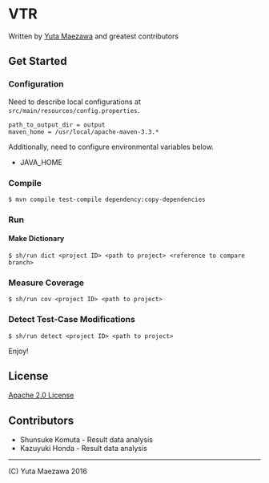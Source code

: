 # VTR
Written by [Yuta Maezawa](mailto:maezawa@nii.ac.jp) and greatest contributors

## Get Started


### Configuration
Need to describe local configurations at `src/main/resources/config.properties`.
```
path_to_output_dir = output
maven_home = /usr/local/apache-maven-3.3.*
```

Additionally, need to configure environmental variables below.
- JAVA_HOME

### Compile
```
$ mvn compile test-compile dependency:copy-dependencies
```

### Run

#### Make Dictionary
```
$ sh/run dict <project ID> <path to project> <reference to compare branch>
```

### Measure Coverage
```
$ sh/run cov <project ID> <path to project>
```

### Detect Test-Case Modifications
```
$ sh/run detect <project ID> <path to project>
```

Enjoy!

## License
[Apache 2.0 License](http://www.apache.org/licenses/LICENSE-2.0)

## Contributors
* Shunsuke Komuta - Result data analysis
* Kazuyuki Honda - Result data analysis

----
(C) Yuta Maezawa 2016
